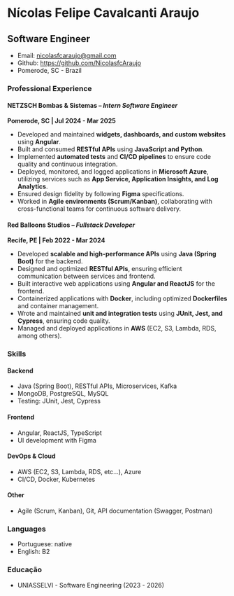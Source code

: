 # Nícolas Felipe Cavalcanti Araujo
## Software Engineer 

- Email: nicolasfcaraujo@gmail.com
- Github: https://github.com/NicolasfcAraujo
- Pomerode, SC - Brazil


### Professional Experience  

#### NETZSCH Bombas & Sistemas – *Intern Software Engineer*  
**Pomerode, SC | Jul 2024 - Mar 2025**  
- Developed and maintained **widgets, dashboards, and custom websites** using **Angular**.  
- Built and consumed **RESTful APIs** using **JavaScript and Python**.  
- Implemented **automated tests** and **CI/CD pipelines** to ensure code quality and continuous integration.  
- Deployed, monitored, and logged applications in **Microsoft Azure**, utilizing services such as **App Service, Application Insights, and Log Analytics**.  
- Ensured design fidelity by following **Figma** specifications.  
- Worked in **Agile environments (Scrum/Kanban)**, collaborating with cross-functional teams for continuous software delivery.  

#### Red Balloons Studios – *Fullstack Developer*  
**Recife, PE | Feb 2022 - Mar 2024**  
- Developed **scalable and high-performance APIs** using **Java (Spring Boot)** for the backend.  
- Designed and optimized **RESTful APIs**, ensuring efficient communication between services and frontend.  
- Built interactive web applications using **Angular and ReactJS** for the frontend.  
- Containerized applications with **Docker**, including optimized **Dockerfiles** and container management.  
- Wrote and maintained **unit and integration tests** using **JUnit, Jest, and Cypress**, ensuring code quality.  
- Managed and deployed applications in **AWS** (EC2, S3, Lambda, RDS, among others).

### Skills  

#### Backend  
- Java (Spring Boot), RESTful APIs, Microservices, Kafka  
- MongoDB, PostgreSQL, MySQL  
- Testing: JUnit, Jest, Cypress  

#### Frontend  
- Angular, ReactJS, TypeScript  
- UI development with Figma  

#### DevOps & Cloud  
- AWS (EC2, S3, Lambda, RDS, etc...), Azure  
- CI/CD, Docker, Kubernetes  

#### Other  
- Agile (Scrum, Kanban), Git, API documentation (Swagger, Postman)

### Languages
- Portuguese: native
- English: B2

### Educação

- UNIASSELVI - Software Engineering (2023 - 2026)
